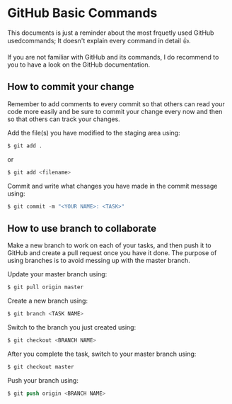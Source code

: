 # GitHub Basic Commands

This documents is just a reminder about the most frquetly used GitHub usedcommands; It doesn't explain every command in detail :+1:. 

If you are not familiar with GitHub and its commands, I do recommend to you to have a look on the GitHub documentation.

## How to commit your change
Remember to add comments to every commit so that others can read your code more easily and be sure to commit your change every now and then so that others can track your changes.

Add the file(s) you have modified to the staging area using:
```s
$ git add . 
```
or
```s
$ git add <filename>
```
Commit and write what changes you have made in the commit message using:
```s
$ git commit -m "<YOUR NAME>: <TASK>" 
```

## How to use branch to collaborate
Make a new branch to work on each of your tasks, and then push it to GitHub and create a pull request once you have it done. The purpose of using branches is to avoid messing up with the master branch.

Update your master branch using:
```s
$ git pull origin master
```

Create a new branch using:
```s
$ git branch <TASK NAME> 
```

Switch to the branch you just created using:
```s
$ git checkout <BRANCH NAME> 
```

After you complete the task, switch to your master branch using:
```s
$ git checkout master
```

Push your branch using:
```s
$ git push origin <BRANCH NAME>
```